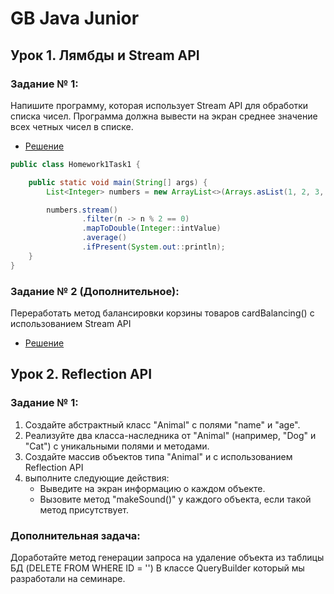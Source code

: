 # GB Java Junior
## Урок 1. Лямбды и Stream API
### Задание № 1:
Напишите программу, которая использует Stream API 
для обработки списка чисел. 
Программа должна вывести на экран среднее значение 
всех четных чисел в списке.
* [Решение](src/main/java/ru/gb/ergakov/lesson1/homework1/Homework1Task1.java)

```java
public class Homework1Task1 {

    public static void main(String[] args) {
        List<Integer> numbers = new ArrayList<>(Arrays.asList(1, 2, 3, 4, 5, 6, 7, 8, 9, 10));

        numbers.stream()
                .filter(n -> n % 2 == 0)
                .mapToDouble(Integer::intValue)
                .average()
                .ifPresent(System.out::println);
    }
}
```

### Задание № 2 (Дополнительное):
Переработать метод балансировки корзины товаров 
cardBalancing() с использованием Stream API
* [Решение](src/main/java/ru/gb/ergakov/lesson1/seminar1/task2/Cart.java)

## Урок 2. Reflection API
### Задание № 1:
1. Создайте абстрактный класс "Animal" с полями "name" и "age".
2. Реализуйте два класса-наследника от "Animal" (например, "Dog" и "Cat") 
с уникальными полями и методами.
3. Создайте массив объектов типа "Animal" и с использованием Reflection API
4. выполните следующие действия:
   * Выведите на экран информацию о каждом объекте.
   * Вызовите метод "makeSound()" у каждого объекта, если такой метод присутствует.

### Дополнительная задача:
Доработайте метод генерации запроса на удаление объекта из таблицы БД 
(DELETE FROM <Table> WHERE ID = '<id>')
В классе QueryBuilder который мы разработали на семинаре.